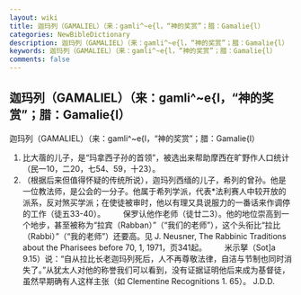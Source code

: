 ```yaml
---
layout: wiki
title: 迦玛列（GAMALIEL）（来：gamli^~e{l，“神的奖赏”；腊：Gamalie{l）
categories: NewBibleDictionary
description: 迦玛列（GAMALIEL）（来：gamli^~e{l，“神的奖赏”；腊：Gamalie{l）
keywords: 迦玛列（GAMALIEL）（来：gamli^~e{l，“神的奖赏”；腊：Gamalie{l）
comments: false
---
```


## 迦玛列（GAMALIEL）（来：gamli^~e{l，“神的奖赏”；腊：Gamalie{l）



迦玛列（GAMALIEL）（来：gamli^~e{l，“神的奖赏”；腊：Gamalie{l）
1. 比大蓿的儿子，是“玛拿西子孙的首领”，被选出来帮助摩西在旷野作人口统计（民一10，二20，七54、59，十23）。
2. （根据后来但值得怀疑的传统所说），迦玛列西缅的儿子，希列的曾孙。他是一位教法师，是公会的一分子。他属于希列学派，代表*法利赛人中较开放的派系，反对煞买学派；在使徒被审时，他以有理又具说服力的一番话来作调停的工作（徒五33-40）。
　　保罗认他作老师（徒廿二3）。他的地位崇高到一个地步，甚至被称为“拉宾（Rabban）”（“我们的老师”），这个头衔比“拉比（Rabbi）”（“我的老师”）还要高。见 J. Neusner, The Rabbinic Traditions about the Pharisees
before 70, 1, 1971，页341起。
　　米示拏（Sot]a 9.15）说：“自从拉比长老迦玛列死后，人不再尊敬法律，自洁与节制也同时消失了。”从犹太人对他的称誉我们可以看到，没有证据证明他后来成为基督徒，虽然早期确有人这样主张（如 Clementine Recognitions 1. 65）。
J.D.D.




